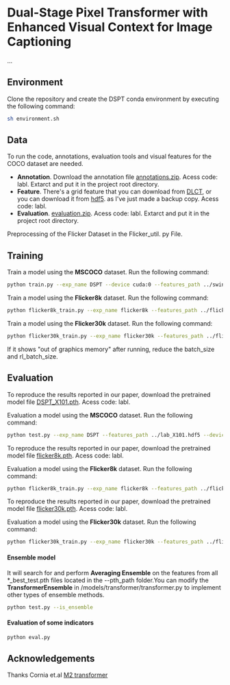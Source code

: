 # Dual-Stage Pixel Transformer with Enhanced Visual Context for Image Captioning
...
## Environment
Clone the repository and create the DSPT conda environment by executing the following command:
``` sh
sh environment.sh
```
## Data
To run the code, annotations, evaluation tools and visual features for the COCO dataset are needed.
- **Annotation**. Download the annotation file [annotations.zip](https://pan.baidu.com/s/1PuNfQnOhkNGNnNyEGxr9rQ). Acess code: labl. Extarct and put it in the project root directory.
- **Feature**. There's a grid feature that you can download from [DLCT](https://github.com/luo3300612/image-captioning-DLCT), or you can download it from [hdf5](https://pan.baidu.com/s/1Au97sw12o7UdrEZN_QRzBg). as I've just made a backup copy. Acess code: labl.
- **Evaluation**. [evaluation.zip](https://pan.baidu.com/s/1rAYvKcQOGkYoUPrTpY2qUQ). Acess code: labl. Extarct and put it in the project root directory.

Preprocessing of the Flicker Dataset in the Flicker_util. py File.
## Training
Train a model using the **MSCOCO** dataset. Run the following command:
``` sh
python train.py --exp_name DSPT --device cuda:0 --features_path ../swin_feature.hdf5 --batch_size 50 --rl_batch_size 50
```
Train a model using the **Flicker8k** dataset. Run the following command:
``` sh
python flicker8k_train.py --exp_name flicker8k --features_path ../flicker8k.hdf5 --device cuda:0 --batch_size 25 --rl_batch_size 25
```
Train a model using the **Flicker30k** dataset. Run the following command:
``` sh
python flicker30k_train.py --exp_name flicker30k --features_path ../flicker30k.hdf5 --device cuda:0 --batch_size 25 --rl_batch_size 25
```
If it shows "out of graphics memory" after running, reduce the batch_size and rl_batch_size.
## Evaluation
To reproduce the results reported in our paper, download the pretrained model file [DSPT_X101.pth](). Acess code: labl.

Evaluation a model using the **MSCOCO** dataset. Run the following command:
``` sh
python test.py --exp_name DSPT --features_path ../lab_X101.hdf5 --device cuda:0
```
To reproduce the results reported in our paper, download the pretrained model file [flicker8k.pth](https://pan.baidu.com/s/1u8wdx3LuQwWt5x2rNh3LUQ). Acess code: labl.

Evaluation a model using the **Flicker8k** dataset. Run the following command:
``` sh
python flicker8k_train.py --exp_name flicker8k --features_path ../flicker8k.hdf5 --device cuda:0 --only_test
```
To reproduce the results reported in our paper, download the pretrained model file [flicker30k.pth](https://pan.baidu.com/s/11RJjSDdYBlRkpmDfyfbR9w). Acess code: labl.

Evaluation a model using the **Flicker30k** dataset. Run the following command:
``` sh
python flicker30k_train.py --exp_name flicker30k --features_path ../flicker30k.hdf5 --device cuda:0 --only_test
```
#### **Ensemble model**
It will search for and perform **Averaging Ensemble** on the features from all *_best_test.pth files located in the --pth_path folder.You can modify the **TransformerEnsemble** in /models/transformer/transformer.py to implement other types of ensemble methods.
``` sh
python test.py --is_ensemble
```
#### **Evaluation of some indicators**
``` sh
python eval.py
```
## Acknowledgements
Thanks Cornia et.al [M2 transformer](https://github.com/CorniaAI/M2Transformer)